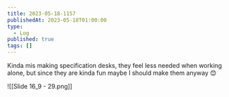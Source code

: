 ```yaml
---
title: 2023-05-18-1157
publishedAt: 2023-05-18T01:00:00
type:
  - Log
published: true
tags: []
---
```



Kinda mis making specification desks, they feel less needed when working alone, but since they are kinda fun maybe I should make them anyway 😊

![[Slide 16_9 - 29.png]]
